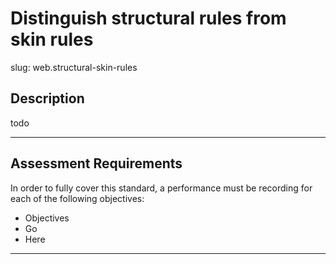 # Distinguish structural rules from skin rules

slug: web.structural-skin-rules

## Description
todo

---
## Assessment Requirements
In order to fully cover this standard, a performance must be recording for each of the following objectives:

- Objectives
- Go
- Here


---

